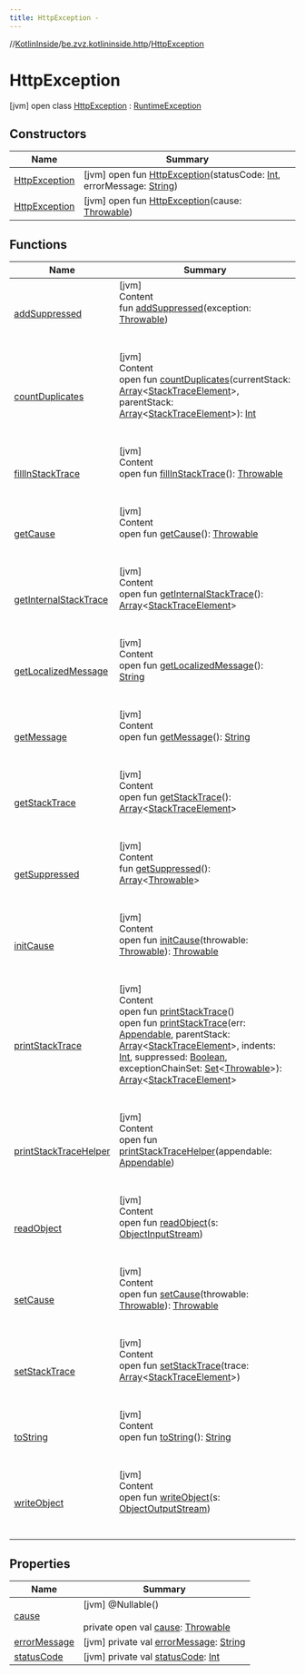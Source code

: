 ```yaml
---
title: HttpException -
---
```

//[KotlinInside](../../index.md)/[be.zvz.kotlininside.http](../index.md)/[HttpException](index.md)



# HttpException  
 [jvm] open class [HttpException](index.md) : [RuntimeException](https://docs.oracle.com/javase/7/docs/api/java/lang/RuntimeException.html)   


## Constructors  
  
|  Name|  Summary| 
|---|---|
| <a name="be.zvz.kotlininside.http/HttpException/HttpException/#int#java.lang.String/PointingToDeclaration/"></a>[HttpException](-http-exception.md)| <a name="be.zvz.kotlininside.http/HttpException/HttpException/#int#java.lang.String/PointingToDeclaration/"></a> [jvm] open fun [HttpException](-http-exception.md)(statusCode: [Int](https://kotlinlang.org/api/latest/jvm/stdlib/kotlin/-int/index.html), errorMessage: [String](https://docs.oracle.com/javase/7/docs/api/java/lang/String.html))   <br>
| <a name="be.zvz.kotlininside.http/HttpException/HttpException/#java.lang.Throwable/PointingToDeclaration/"></a>[HttpException](-http-exception.md)| <a name="be.zvz.kotlininside.http/HttpException/HttpException/#java.lang.Throwable/PointingToDeclaration/"></a> [jvm] open fun [HttpException](-http-exception.md)(cause: [Throwable](https://docs.oracle.com/javase/7/docs/api/java/lang/Throwable.html))   <br>


## Functions  
  
|  Name|  Summary| 
|---|---|
| <a name="java.lang/Throwable/addSuppressed/#java.lang.Throwable/PointingToDeclaration/"></a>[addSuppressed](../-http-request/-http-request-exception/index.md#%5Bjava.lang%2FThrowable%2FaddSuppressed%2F%23java.lang.Throwable%2FPointingToDeclaration%2F%5D%2FFunctions%2F578868537)| <a name="java.lang/Throwable/addSuppressed/#java.lang.Throwable/PointingToDeclaration/"></a>[jvm]  <br>Content  <br>fun [addSuppressed](../-http-request/-http-request-exception/index.md#%5Bjava.lang%2FThrowable%2FaddSuppressed%2F%23java.lang.Throwable%2FPointingToDeclaration%2F%5D%2FFunctions%2F578868537)(exception: [Throwable](https://docs.oracle.com/javase/7/docs/api/java/lang/Throwable.html))  <br><br><br>
| <a name="java.lang/Throwable/countDuplicates/#java.lang.StackTraceElement[]#java.lang.StackTraceElement[]/PointingToDeclaration/"></a>[countDuplicates](../-http-request/-http-request-exception/index.md#%5Bjava.lang%2FThrowable%2FcountDuplicates%2F%23java.lang.StackTraceElement%5B%5D%23java.lang.StackTraceElement%5B%5D%2FPointingToDeclaration%2F%5D%2FFunctions%2F578868537)| <a name="java.lang/Throwable/countDuplicates/#java.lang.StackTraceElement[]#java.lang.StackTraceElement[]/PointingToDeclaration/"></a>[jvm]  <br>Content  <br>open fun [countDuplicates](../-http-request/-http-request-exception/index.md#%5Bjava.lang%2FThrowable%2FcountDuplicates%2F%23java.lang.StackTraceElement%5B%5D%23java.lang.StackTraceElement%5B%5D%2FPointingToDeclaration%2F%5D%2FFunctions%2F578868537)(currentStack: [Array](https://kotlinlang.org/api/latest/jvm/stdlib/kotlin/-array/index.html)<[StackTraceElement](https://docs.oracle.com/javase/7/docs/api/java/lang/StackTraceElement.html)>, parentStack: [Array](https://kotlinlang.org/api/latest/jvm/stdlib/kotlin/-array/index.html)<[StackTraceElement](https://docs.oracle.com/javase/7/docs/api/java/lang/StackTraceElement.html)>): [Int](https://kotlinlang.org/api/latest/jvm/stdlib/kotlin/-int/index.html)  <br><br><br>
| <a name="java.lang/Throwable/fillInStackTrace/#/PointingToDeclaration/"></a>[fillInStackTrace](../-http-request/-http-request-exception/index.md#%5Bjava.lang%2FThrowable%2FfillInStackTrace%2F%23%2FPointingToDeclaration%2F%5D%2FFunctions%2F578868537)| <a name="java.lang/Throwable/fillInStackTrace/#/PointingToDeclaration/"></a>[jvm]  <br>Content  <br>open fun [fillInStackTrace](../-http-request/-http-request-exception/index.md#%5Bjava.lang%2FThrowable%2FfillInStackTrace%2F%23%2FPointingToDeclaration%2F%5D%2FFunctions%2F578868537)(): [Throwable](https://docs.oracle.com/javase/7/docs/api/java/lang/Throwable.html)  <br><br><br>
| <a name="java.lang/Throwable/getCause/#/PointingToDeclaration/"></a>[getCause](../-http-request/-http-request-exception/index.md#%5Bjava.lang%2FThrowable%2FgetCause%2F%23%2FPointingToDeclaration%2F%5D%2FFunctions%2F578868537)| <a name="java.lang/Throwable/getCause/#/PointingToDeclaration/"></a>[jvm]  <br>Content  <br>open fun [getCause](../-http-request/-http-request-exception/index.md#%5Bjava.lang%2FThrowable%2FgetCause%2F%23%2FPointingToDeclaration%2F%5D%2FFunctions%2F578868537)(): [Throwable](https://docs.oracle.com/javase/7/docs/api/java/lang/Throwable.html)  <br><br><br>
| <a name="java.lang/Throwable/getInternalStackTrace/#/PointingToDeclaration/"></a>[getInternalStackTrace](../-http-request/-http-request-exception/index.md#%5Bjava.lang%2FThrowable%2FgetInternalStackTrace%2F%23%2FPointingToDeclaration%2F%5D%2FFunctions%2F578868537)| <a name="java.lang/Throwable/getInternalStackTrace/#/PointingToDeclaration/"></a>[jvm]  <br>Content  <br>open fun [getInternalStackTrace](../-http-request/-http-request-exception/index.md#%5Bjava.lang%2FThrowable%2FgetInternalStackTrace%2F%23%2FPointingToDeclaration%2F%5D%2FFunctions%2F578868537)(): [Array](https://kotlinlang.org/api/latest/jvm/stdlib/kotlin/-array/index.html)<[StackTraceElement](https://docs.oracle.com/javase/7/docs/api/java/lang/StackTraceElement.html)>  <br><br><br>
| <a name="java.lang/Throwable/getLocalizedMessage/#/PointingToDeclaration/"></a>[getLocalizedMessage](../-http-request/-http-request-exception/index.md#%5Bjava.lang%2FThrowable%2FgetLocalizedMessage%2F%23%2FPointingToDeclaration%2F%5D%2FFunctions%2F578868537)| <a name="java.lang/Throwable/getLocalizedMessage/#/PointingToDeclaration/"></a>[jvm]  <br>Content  <br>open fun [getLocalizedMessage](../-http-request/-http-request-exception/index.md#%5Bjava.lang%2FThrowable%2FgetLocalizedMessage%2F%23%2FPointingToDeclaration%2F%5D%2FFunctions%2F578868537)(): [String](https://docs.oracle.com/javase/7/docs/api/java/lang/String.html)  <br><br><br>
| <a name="java.lang/Throwable/getMessage/#/PointingToDeclaration/"></a>[getMessage](../-http-request/-http-request-exception/index.md#%5Bjava.lang%2FThrowable%2FgetMessage%2F%23%2FPointingToDeclaration%2F%5D%2FFunctions%2F578868537)| <a name="java.lang/Throwable/getMessage/#/PointingToDeclaration/"></a>[jvm]  <br>Content  <br>open fun [getMessage](../-http-request/-http-request-exception/index.md#%5Bjava.lang%2FThrowable%2FgetMessage%2F%23%2FPointingToDeclaration%2F%5D%2FFunctions%2F578868537)(): [String](https://docs.oracle.com/javase/7/docs/api/java/lang/String.html)  <br><br><br>
| <a name="java.lang/Throwable/getStackTrace/#/PointingToDeclaration/"></a>[getStackTrace](../-http-request/-http-request-exception/index.md#%5Bjava.lang%2FThrowable%2FgetStackTrace%2F%23%2FPointingToDeclaration%2F%5D%2FFunctions%2F578868537)| <a name="java.lang/Throwable/getStackTrace/#/PointingToDeclaration/"></a>[jvm]  <br>Content  <br>open fun [getStackTrace](../-http-request/-http-request-exception/index.md#%5Bjava.lang%2FThrowable%2FgetStackTrace%2F%23%2FPointingToDeclaration%2F%5D%2FFunctions%2F578868537)(): [Array](https://kotlinlang.org/api/latest/jvm/stdlib/kotlin/-array/index.html)<[StackTraceElement](https://docs.oracle.com/javase/7/docs/api/java/lang/StackTraceElement.html)>  <br><br><br>
| <a name="java.lang/Throwable/getSuppressed/#/PointingToDeclaration/"></a>[getSuppressed](../-http-request/-http-request-exception/index.md#%5Bjava.lang%2FThrowable%2FgetSuppressed%2F%23%2FPointingToDeclaration%2F%5D%2FFunctions%2F578868537)| <a name="java.lang/Throwable/getSuppressed/#/PointingToDeclaration/"></a>[jvm]  <br>Content  <br>fun [getSuppressed](../-http-request/-http-request-exception/index.md#%5Bjava.lang%2FThrowable%2FgetSuppressed%2F%23%2FPointingToDeclaration%2F%5D%2FFunctions%2F578868537)(): [Array](https://kotlinlang.org/api/latest/jvm/stdlib/kotlin/-array/index.html)<[Throwable](https://docs.oracle.com/javase/7/docs/api/java/lang/Throwable.html)>  <br><br><br>
| <a name="java.lang/Throwable/initCause/#java.lang.Throwable/PointingToDeclaration/"></a>[initCause](../-http-request/-http-request-exception/index.md#%5Bjava.lang%2FThrowable%2FinitCause%2F%23java.lang.Throwable%2FPointingToDeclaration%2F%5D%2FFunctions%2F578868537)| <a name="java.lang/Throwable/initCause/#java.lang.Throwable/PointingToDeclaration/"></a>[jvm]  <br>Content  <br>open fun [initCause](../-http-request/-http-request-exception/index.md#%5Bjava.lang%2FThrowable%2FinitCause%2F%23java.lang.Throwable%2FPointingToDeclaration%2F%5D%2FFunctions%2F578868537)(throwable: [Throwable](https://docs.oracle.com/javase/7/docs/api/java/lang/Throwable.html)): [Throwable](https://docs.oracle.com/javase/7/docs/api/java/lang/Throwable.html)  <br><br><br>
| <a name="java.lang/Throwable/printStackTrace/#/PointingToDeclaration/"></a>[printStackTrace](../-http-request/-http-request-exception/index.md#%5Bjava.lang%2FThrowable%2FprintStackTrace%2F%23%2FPointingToDeclaration%2F%5D%2FFunctions%2F578868537)| <a name="java.lang/Throwable/printStackTrace/#/PointingToDeclaration/"></a>[jvm]  <br>Content  <br>open fun [printStackTrace](../-http-request/-http-request-exception/index.md#%5Bjava.lang%2FThrowable%2FprintStackTrace%2F%23%2FPointingToDeclaration%2F%5D%2FFunctions%2F578868537)()  <br>open fun [printStackTrace](../-http-request/-http-request-exception/index.md#%5Bjava.lang%2FThrowable%2FprintStackTrace%2F%23java.lang.Appendable%23java.lang.StackTraceElement%5B%5D%23int%23boolean%23java.util.Set%3Cjava.lang.Throwable%3E%2FPointingToDeclaration%2F%5D%2FFunctions%2F578868537)(err: [Appendable](https://docs.oracle.com/javase/7/docs/api/java/lang/Appendable.html), parentStack: [Array](https://kotlinlang.org/api/latest/jvm/stdlib/kotlin/-array/index.html)<[StackTraceElement](https://docs.oracle.com/javase/7/docs/api/java/lang/StackTraceElement.html)>, indents: [Int](https://kotlinlang.org/api/latest/jvm/stdlib/kotlin/-int/index.html), suppressed: [Boolean](https://kotlinlang.org/api/latest/jvm/stdlib/kotlin/-boolean/index.html), exceptionChainSet: [Set](https://docs.oracle.com/javase/7/docs/api/java/util/Set.html)<[Throwable](https://docs.oracle.com/javase/7/docs/api/java/lang/Throwable.html)>): [Array](https://kotlinlang.org/api/latest/jvm/stdlib/kotlin/-array/index.html)<[StackTraceElement](https://docs.oracle.com/javase/7/docs/api/java/lang/StackTraceElement.html)>  <br><br><br>
| <a name="java.lang/Throwable/printStackTraceHelper/#java.lang.Appendable/PointingToDeclaration/"></a>[printStackTraceHelper](../-http-request/-http-request-exception/index.md#%5Bjava.lang%2FThrowable%2FprintStackTraceHelper%2F%23java.lang.Appendable%2FPointingToDeclaration%2F%5D%2FFunctions%2F578868537)| <a name="java.lang/Throwable/printStackTraceHelper/#java.lang.Appendable/PointingToDeclaration/"></a>[jvm]  <br>Content  <br>open fun [printStackTraceHelper](../-http-request/-http-request-exception/index.md#%5Bjava.lang%2FThrowable%2FprintStackTraceHelper%2F%23java.lang.Appendable%2FPointingToDeclaration%2F%5D%2FFunctions%2F578868537)(appendable: [Appendable](https://docs.oracle.com/javase/7/docs/api/java/lang/Appendable.html))  <br><br><br>
| <a name="java.lang/Throwable/readObject/#java.io.ObjectInputStream/PointingToDeclaration/"></a>[readObject](../-http-request/-http-request-exception/index.md#%5Bjava.lang%2FThrowable%2FreadObject%2F%23java.io.ObjectInputStream%2FPointingToDeclaration%2F%5D%2FFunctions%2F578868537)| <a name="java.lang/Throwable/readObject/#java.io.ObjectInputStream/PointingToDeclaration/"></a>[jvm]  <br>Content  <br>open fun [readObject](../-http-request/-http-request-exception/index.md#%5Bjava.lang%2FThrowable%2FreadObject%2F%23java.io.ObjectInputStream%2FPointingToDeclaration%2F%5D%2FFunctions%2F578868537)(s: [ObjectInputStream](https://docs.oracle.com/javase/7/docs/api/java/io/ObjectInputStream.html))  <br><br><br>
| <a name="java.lang/Throwable/setCause/#java.lang.Throwable/PointingToDeclaration/"></a>[setCause](../-http-request/-http-request-exception/index.md#%5Bjava.lang%2FThrowable%2FsetCause%2F%23java.lang.Throwable%2FPointingToDeclaration%2F%5D%2FFunctions%2F578868537)| <a name="java.lang/Throwable/setCause/#java.lang.Throwable/PointingToDeclaration/"></a>[jvm]  <br>Content  <br>open fun [setCause](../-http-request/-http-request-exception/index.md#%5Bjava.lang%2FThrowable%2FsetCause%2F%23java.lang.Throwable%2FPointingToDeclaration%2F%5D%2FFunctions%2F578868537)(throwable: [Throwable](https://docs.oracle.com/javase/7/docs/api/java/lang/Throwable.html)): [Throwable](https://docs.oracle.com/javase/7/docs/api/java/lang/Throwable.html)  <br><br><br>
| <a name="java.lang/Throwable/setStackTrace/#java.lang.StackTraceElement[]/PointingToDeclaration/"></a>[setStackTrace](../-http-request/-http-request-exception/index.md#%5Bjava.lang%2FThrowable%2FsetStackTrace%2F%23java.lang.StackTraceElement%5B%5D%2FPointingToDeclaration%2F%5D%2FFunctions%2F578868537)| <a name="java.lang/Throwable/setStackTrace/#java.lang.StackTraceElement[]/PointingToDeclaration/"></a>[jvm]  <br>Content  <br>open fun [setStackTrace](../-http-request/-http-request-exception/index.md#%5Bjava.lang%2FThrowable%2FsetStackTrace%2F%23java.lang.StackTraceElement%5B%5D%2FPointingToDeclaration%2F%5D%2FFunctions%2F578868537)(trace: [Array](https://kotlinlang.org/api/latest/jvm/stdlib/kotlin/-array/index.html)<[StackTraceElement](https://docs.oracle.com/javase/7/docs/api/java/lang/StackTraceElement.html)>)  <br><br><br>
| <a name="java.lang/Throwable/toString/#/PointingToDeclaration/"></a>[toString](../-http-request/-http-request-exception/index.md#%5Bjava.lang%2FThrowable%2FtoString%2F%23%2FPointingToDeclaration%2F%5D%2FFunctions%2F578868537)| <a name="java.lang/Throwable/toString/#/PointingToDeclaration/"></a>[jvm]  <br>Content  <br>open fun [toString](../-http-request/-http-request-exception/index.md#%5Bjava.lang%2FThrowable%2FtoString%2F%23%2FPointingToDeclaration%2F%5D%2FFunctions%2F578868537)(): [String](https://docs.oracle.com/javase/7/docs/api/java/lang/String.html)  <br><br><br>
| <a name="java.lang/Throwable/writeObject/#java.io.ObjectOutputStream/PointingToDeclaration/"></a>[writeObject](../-http-request/-http-request-exception/index.md#%5Bjava.lang%2FThrowable%2FwriteObject%2F%23java.io.ObjectOutputStream%2FPointingToDeclaration%2F%5D%2FFunctions%2F578868537)| <a name="java.lang/Throwable/writeObject/#java.io.ObjectOutputStream/PointingToDeclaration/"></a>[jvm]  <br>Content  <br>open fun [writeObject](../-http-request/-http-request-exception/index.md#%5Bjava.lang%2FThrowable%2FwriteObject%2F%23java.io.ObjectOutputStream%2FPointingToDeclaration%2F%5D%2FFunctions%2F578868537)(s: [ObjectOutputStream](https://docs.oracle.com/javase/7/docs/api/java/io/ObjectOutputStream.html))  <br><br><br>


## Properties  
  
|  Name|  Summary| 
|---|---|
| <a name="be.zvz.kotlininside.http/HttpException/cause/#/PointingToDeclaration/"></a>[cause](cause.md)| <a name="be.zvz.kotlininside.http/HttpException/cause/#/PointingToDeclaration/"></a> [jvm] @Nullable()  <br>  <br>private open val [cause](cause.md): [Throwable](https://docs.oracle.com/javase/7/docs/api/java/lang/Throwable.html)   <br>
| <a name="be.zvz.kotlininside.http/HttpException/errorMessage/#/PointingToDeclaration/"></a>[errorMessage](error-message.md)| <a name="be.zvz.kotlininside.http/HttpException/errorMessage/#/PointingToDeclaration/"></a> [jvm] private val [errorMessage](error-message.md): [String](https://docs.oracle.com/javase/7/docs/api/java/lang/String.html)   <br>
| <a name="be.zvz.kotlininside.http/HttpException/statusCode/#/PointingToDeclaration/"></a>[statusCode](status-code.md)| <a name="be.zvz.kotlininside.http/HttpException/statusCode/#/PointingToDeclaration/"></a> [jvm] private val [statusCode](status-code.md): [Int](https://kotlinlang.org/api/latest/jvm/stdlib/kotlin/-int/index.html)   <br>

